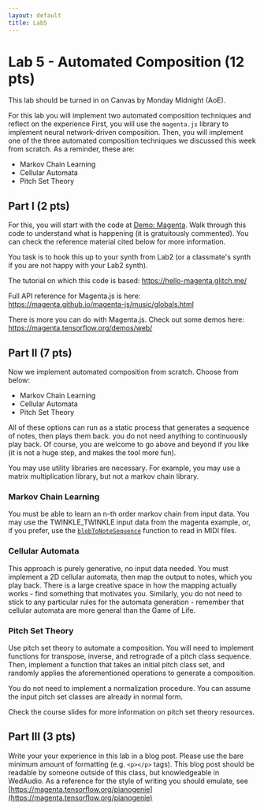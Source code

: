 ```yaml
---
layout: default
title: Lab5
---
```


# Lab 5 - Automated Composition (12 pts)

This lab should be turned in on Canvas by Monday Midnight (AoE).

For this lab you will implement two automated composition techniques and reflect on the experience
First, you will use the ```magenta.js``` library to implement neural network-driven composition.
Then, you will implement one of the three automated composition techniques we discussed this week from scratch.
As a reminder, these are:

- Markov Chain Learning
- Cellular Automata
- Pitch Set Theory

## Part I (2 pts)

For this, you will start with the code at [Demo: Magenta](./magenta). Walk through this code to understand what is happening (it is gratuitously commented). You can check the reference material cited below for more information.

You task is to hook this up to your synth from Lab2 (or a classmate's synth if you are not happy with your Lab2 synth).

The tutorial on which this code is based: https://hello-magenta.glitch.me/

Full API reference for Magenta.js is here:
https://magenta.github.io/magenta-js/music/globals.html

There is more you can do with Magenta.js. Check out some demos here: https://magenta.tensorflow.org/demos/web/

## Part II (7 pts)

Now we implement automated composition from scratch. Choose from below:

- Markov Chain Learning
- Cellular Automata
- Pitch Set Theory

All of these options can run as a static process that generates a sequence of notes, then plays them back. you do not need anything to continuously play back. Of course, you are welcome to go above and beyond if you like (it is not a huge step, and makes the tool more fun).

You may use utility libraries are necessary. For example, you may use a matrix multiplication library, but not a markov chain library.

### Markov Chain Learning

You must be able to learn an n-th order markov chain from input data. You may use the TWINKLE_TWINKLE input data from the magenta example, or, if you prefer, use the [```blobToNoteSequence```](https://magenta.github.io/magenta-js/music/modules/_core_midi_io_.html#blobtonotesequence) function to read in MIDI files.

### Cellular Automata

This approach is purely generative, no input data needed. You must implement a 2D cellular automata, then map the output to notes, which you play back. There is a large creative space in how the mapping actually works - find something that motivates you. Similarly, you do not need to stick to any particular rules for the automata generation - remember that cellular automata are more general than the Game of Life.

### Pitch Set Theory

Use pitch set theory to automate a composition. You will need to implement functions for transpose, inverse, and retrograde of a pitch class sequence. Then, implement a function that takes an initial pitch class set, and randomly applies the aforementioned operations to generate a composition.

You do not need to implement a normalization procedure. You can assume the input pitch set classes are already in normal form.

Check the course slides for more information on pitch set theory resources.


## Part III (3 pts)

Write your your experience in this lab in a blog post.
Please use the bare minimum amount of formatting (e.g. ```<p></p>``` tags).
This blog post should be readable by someone outside of this class, but knowledgeable in WedAudio.
As a reference for the style of writing you should emulate, see [https://magenta.tensorflow.org/pianogenie](https://magenta.tensorflow.org/pianogenie)
